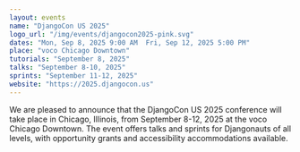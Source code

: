 ```yaml
---
layout: events
name: "DjangoCon US 2025"
logo_url: "/img/events/djangocon2025-pink.svg"
dates: "Mon, Sep 8, 2025 9:00 AM  Fri, Sep 12, 2025 5:00 PM"
place: "voco Chicago Downtown"
tutorials: "September 8, 2025"
talks: "September 8-10, 2025"
sprints: "September 11-12, 2025"
website: "https://2025.djangocon.us"
---
```


We are pleased to announce that the DjangoCon US 2025 conference will take place in Chicago, Illinois, from September 8-12, 2025 at the voco Chicago Downtown. The event offers talks and sprints for Djangonauts of all levels, with opportunity grants and accessibility accommodations available.